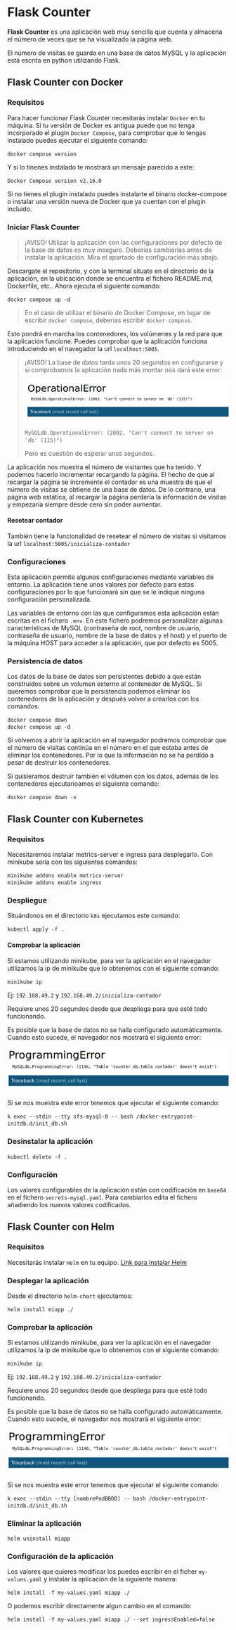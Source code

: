 # Flask Counter

**Flask Counter** es una aplicación web muy sencilla que cuenta y almacena el número de veces que se ha visualizado la página web.

El número de visitas se guarda en una base de datos MySQL y la aplicación está escrita en python utilizando Flask.

## Flask Counter con Docker

### Requisitos

Para hacer funcionar Flask Counter necesitarás instalar `Docker` en tu máquina. Si tu versión de Docker es antigua puede que no tenga incorporado el plugin `Docker Compose`, para comprobar que lo tengas instalado puedes ejecutar el siguiente comando:
```
docker compose version
```

Y si lo tinenes instalado te mostrará un mensaje parecido a este:
```
Docker Compose version v2.16.0
```

Si no tienes el plugin instalado puedes instalarte el binario docker-compose o instalar una versión nueva de Docker que ya cuentan con el plugin incluido.

### Iniciar Flask Counter

> ¡AVISO! Utilizar la aplicación con las configuraciones por defecto de la base de datos es muy inseguro. Deberías cambiarlas antes de instalar la aplicación. Mira el apartado de configuración más abajo.

Descargate el repositorio, y con la terminal situate en el directorio de la aplicación, en la ubicación donde se encuentra el fichero README.md, Dockerfile, etc.. Ahora ejecuta el siguiente comando:
```
docker compose up -d
```
> En el caso de utilizar el binario de Docker Compose, en lugar de escribir `docker compose`, deberías escribir `docker-compose`.

Esto pondrá en marcha los contenedores, los volúmenes y la red para que la aplicación funcione. Puedes comprobar que la aplicación funciona introduciendo en el navegador la url `localhost:5005`.


> ¡AVISO! La base de datos tarda unos 20 segundos en configurarse y si comprobamos la aplicación nada más montar nos dará este error:
>
>![error-connect-db image](imgs/error-connect-db.png)
>
> `MySQLdb.OperationalError: (2002, "Can't connect to server on 'db' (115)")`
>
> Pero es cuestión de esperar unos segundos.

La aplicación nos muestra el número de visitantes que ha tenido. Y podemos hacerlo incrementar recargando la página. El hecho de que al recargar la página se incremente el contador es una muestra de que el número de visitas se obtiene de una base de datos. De lo contrario, una página web estática, al recargar la página perdería la información de visitas y empezaría siempre desde cero sin poder aumentar.

#### Resetear contador

También tiene la funcionalidad de resetear el número de visitas si visitamos la url `localhost:5005/inicializa-contador`

### Configuraciones

Esta aplicación permite algunas configuraciones mediante variables de entorno. La aplicación tiene unos valores por defecto para estas configuraciones por lo que funcionará sin que se le indique ninguna configuración personalizada.

Las variables de entorno con las que configuramos esta aplicación están escritas en el fichero `.env`. En este fichero podremos personalizar algunas características de MySQL (contraseña de root, nombre de usuario, contraseña de usuario, nombre de la base de datos y el host) y el puerto de la máquina HOST para acceder a la aplicación, que por defecto es 5005.

### Persistencia de datos
Los datos de la base de datos son persistentes debido a que están construidos sobre un volumen externo al contenedor de MySQL. Si queremos comprobar que la persistencia podemos eliminar los contenedores de la aplicación y después volver a crearlos con los comandos:
```
docker compose down
docker compose up -d
```

Si volvemos a abrir la aplicación en el navegador podremos comprobar que el número de visitas continúa en el número en el que estaba antes de eliminar los contenedores. Por lo que la información no se ha perdido a pesar de destruir los contenedores.

Si quisieramos destruir también el vólumen con los datos, además de los contenedores ejecutarioamos el siguiente comando:
```
docker compose down -v
```

## Flask Counter con Kubernetes

### Requisitos

Necesitaremos instalar metrics-server e ingress para desplegarlo. Con minikube sería con los siguientes comandos:
```
minikube addons enable metrics-server
minikube addons enable ingress
```

### Despliegue

Situándonos en el directorio `k8s` ejecutamos este comando:
```
kubectl apply -f .
```

#### Comprobar la aplicación

Si estamos utilizando minikube, para ver la aplicación en el navegador utilizamos la ip de minikube que lo obtenemos con el siguiente comando:
```
minikube ip
```
Ej: `192.168.49.2` y `192.168.49.2/inicializa-contador`

Requiere unos 20 segundos desde que despliega para que esté todo funcionando.

Es posible que la base de datos no se halla configurado automáticamente. Cuando esto sucede, el navegador nos mostrará el siguiente error:

![error-init-db image](imgs/error-init-db.png)

Si se nos muestra este error tenemos que ejecutar el siguiente comando:
```
k exec --stdin --tty sfs-mysql-0 -- bash /docker-entrypoint-initdb.d/init_db.sh
```


### Desinstalar la aplicación

```
kubectl delete -f .
```
### Configuración

Los valores configurables de la aplicación están con codificación en `base64` en el fichero `secrets-mysql.yaml`. Para cambiarlos edita el fichero añadiendo los nuevos valores codificados.

## Flask Counter con Helm


### Requisitos

Necesitarás instalar `Helm` en tu equipo. [Link para instalar Helm](https://helm.sh/docs/intro/install/)

### Desplegar la aplicación

Desde el directorio `helm-chart` ejecutamos:
```
helm install miapp ./
```

### Comprobar la aplicación

Si estamos utilizando minikube, para ver la aplicación en el navegador utilizamos la ip de minikube que lo obtenemos con el siguiente comando:
```
minikube ip
```
Ej: `192.168.49.2` y `192.168.49.2/inicializa-contador`

Requiere unos 20 segundos desde que despliega para que esté todo funcionando.

Es posible que la base de datos no se halla configurado automáticamente. Cuando esto sucede, el navegador nos mostrará el siguiente error:

![error-init-db image](imgs/error-init-db.png)

Si se nos muestra este error tenemos que ejecutar el siguiente comando:
```
k exec --stdin --tty [nombrePodBBDD] -- bash /docker-entrypoint-initdb.d/init_db.sh
```

### Eliminar la aplicación

```
helm uninstall miapp
```

### Configuración de la aplicación

Los valores que quieres modificar los puedes escribir en el ficher `my-values.yaml` y instalar la aplicación de la siguiente manera:

```
helm install -f my-values.yaml miapp ./
```

O podemos escribir directamente algun cambio en el comando:
```
helm install -f my-values.yaml miapp ./ --set ingressEnabled=false
```